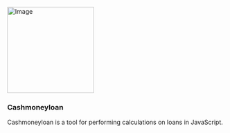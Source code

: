<a href="https://www.npmjs.com/package/cashmoneyloan"><img src="https://i.pinimg.com/564x/cc/8a/ab/cc8aabb120ae1cc3febe59167e06b7ed.jpg" height="200px" alt="Image"/></a>
### Cashmoneyloan
Cashmoneyloan is a tool for performing calculations on loans in JavaScript.
